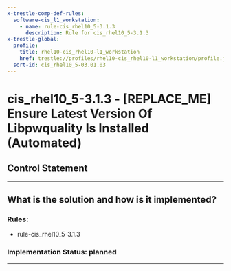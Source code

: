 ```yaml
---
x-trestle-comp-def-rules:
  software-cis_l1_workstation:
    - name: rule-cis_rhel10_5-3.1.3
      description: Rule for cis_rhel10_5-3.1.3
x-trestle-global:
  profile:
    title: rhel10-cis_rhel10-l1_workstation
    href: trestle://profiles/rhel10-cis_rhel10-l1_workstation/profile.json
  sort-id: cis_rhel10_5-03.01.03
---
```


# cis_rhel10_5-3.1.3 - \[REPLACE_ME\] Ensure Latest Version Of Libpwquality Is Installed (Automated)

## Control Statement

______________________________________________________________________

## What is the solution and how is it implemented?

<!-- For implementation status enter one of: implemented, partial, planned, alternative, not-applicable -->

<!-- Note that the list of rules under ### Rules: is read-only and changes will not be captured after assembly to JSON -->

<!-- Add control implementation description here for control: cis_rhel10_5-3.1.3 -->

### Rules:

  - rule-cis_rhel10_5-3.1.3

### Implementation Status: planned

______________________________________________________________________
